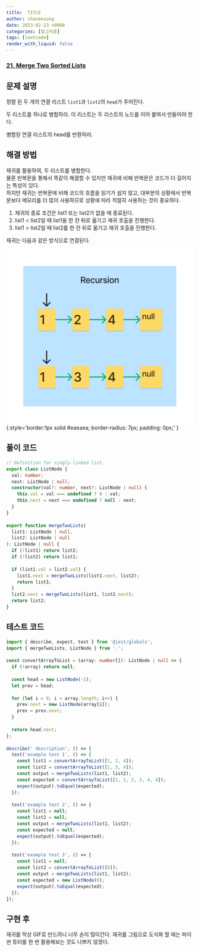 ```yaml
---
title:  TITLE
author: chaneesong
date: 2023-02-23 +0900
categories: [알고리즘]
tags: [leetcode]
render_with_liquid: false
---
```


### [21. Merge Two Sorted Lists](https://leetcode.com/problems/merge-two-sorted-lists/description/)

## 문제 설명

정렬 된 두 개의 연결 리스트 `list1`과 `list2`의 `head`가 주어진다.

두 리스트를 하나로 병합하라. 이 리스트는 두 리스트의 노드를 이어 붙여서 만들어야 한다.

병합된 연결 리스트의 head를 반환하라.

## 해결 방법

재귀를 활용하여, 두 리스트를 병합한다.  
물론 반복문을 통해서 똑같이 해결할 수 있지만 재귀에 비해 반복문은 코드가 더 길어지는 특성이 있다.  
하지만 재귀는 반복문에 비해 코드의 흐름을 읽기가 쉽지 않고, 대부분의 상황에서 반복문보다 메모리를 더 많이 사용하므로 상황에 따라 적절히 사용하는 것이 중요하다.

1. 재귀의 종료 조건은 list1 또는 list2가 없을 때 종료된다.
2. list1 < list2일 때 list1을 한 칸 뒤로 옮기고 재귀 호출을 진행한다.
3. list1 > list2일 때 list2를 한 칸 뒤로 옮기고 재귀 호출을 진행한다.

재귀는 다음과 같은 방식으로 연결된다.

![movement](/assets/img/algorithm/linked-list/merge-two-sorted-lists/movement.gif){:style='border:1px solid #eaeaea; border-radius: 7px; padding: 0px;' }

## 풀이 코드

```typescript
// Definition for singly-linked list.
export class ListNode {
  val: number;
  next: ListNode | null;
  constructor(val?: number, next?: ListNode | null) {
    this.val = val === undefined ? 0 : val;
    this.next = next === undefined ? null : next;
  }
}

export function mergeTwoLists(
  list1: ListNode | null,
  list2: ListNode | null
): ListNode | null {
  if (!list1) return list2;
  if (!list2) return list1;

  if (list1.val < list2.val) {
    list1.next = mergeTwoLists(list1.next, list2);
    return list1;
  }
  list2.next = mergeTwoLists(list1, list2.next);
  return list2;
}
```

## 테스트 코드

```typescript
import { describe, expect, test } from '@jest/globals';
import { mergeTwoLists, ListNode } from '.';

const convertArrayToList = (array: number[]): ListNode | null => {
  if (!array) return null;

  const head = new ListNode(-1);
  let prev = head;

  for (let i = 0; i < array.length; i++) {
    prev.next = new ListNode(array[i]);
    prev = prev.next;
  }

  return head.next;
};

describe(' description', () => {
  test('example test 1', () => {
    const list1 = convertArrayToList([1, 2, 4]);
    const list2 = convertArrayToList([1, 3, 4]);
    const output = mergeTwoLists(list1, list2);
    const expected = convertArrayToList([1, 1, 2, 3, 4, 4]);
    expect(output).toEqual(expected);
  });

  test('example test 2', () => {
    const list1 = null;
    const list2 = null;
    const output = mergeTwoLists(list1, list2);
    const expected = null;
    expect(output).toEqual(expected);
  });

  test('example test 3', () => {
    const list1 = null;
    const list2 = convertArrayToList([0]);
    const output = mergeTwoLists(list1, list2);
    const expected = new ListNode(0);
    expect(output).toEqual(expected);
  });
});
```

## 구현 후

재귀를 막상 GIF로 만드려니 너무 손이 많이간다. 재귀를 그림으로 도식화 할 때는 파이썬 튜터를 한 번 활용해보는 것도 나쁘지 않겠다.
